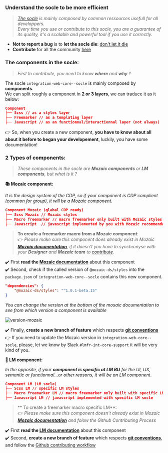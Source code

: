 ### Understand the socle to be more efficient

>_[The socle](https://github.com/adeo/integration-web-core--socle) is mainly composed by common ressources usefull for all developpers._<br />
>_Every time you use or contribute to this socle, you are a guarantee of its quality, it's a scalable and powerful tool if you use it correctly._<br />
- **Not to report a bug** is to **let the socle die**: [don't let it die](https://github.com/adeo/integration-web-core--socle/issues)<br />
- **Contribute** for all the community [here](https://github.com/adeo/integration-web-core--socle/pulls)


### The components in the socle: 

>_First to contribute, you need to know **where** and **why** ?_

The socle `integration-web-core--socle` is mainly composed by **components**.<br />
We can split roughly a component in **2 or 3 layers**,  we can traduce it as it below:

```json
Component
├── Scss // as a styles layer 
├── Freemarker // as a templating layer
├── Javascript // as an functionnal/interactionnal layer (not always)
```

👉 So, when you create a new component, **you have to know about all about it before to began your developement**, luckily, you have some documentation!

### 2 Types of components:
> _These components in the socle are **Mozaic components** or **LM components**, but what is it ?_

**📚 Mozaic component:**

_It is the design system of the CDP, so if your component is CDP complient (common for group), it will be a Mozaic component._

```json
Component Mozaic (glabal CDP ready)
├── Scss Mozaic // Mozaic styles
├── Macro freemarker // macro freemarker only built with Mozaic styles and structure recommendations
├── Javascript  // javascript implemented by you with Mozaic recommendations
```

> **To create a freemarker macro from a Mozaic component**:<br />
>👉 _Please make sure this component does already exist in Mozaic **[Mozaic documentation](http://mozaic.adeo.cloud/Components/)**, if it doesn't you have to synchronyse with your **Designer** and **Mozaic team** to [contribute](http://mozaic.adeo.cloud/Contributing/)._<br />

✔️ First **read the [Mozaic documentation](http://mozaic.adeo.cloud/Components/)** about this component<br />
✔️ Second, check if the called version of `@mozaic-ds/styles` into the `package.json` of `integration-web-core--socle` contains this new component.

```json
"dependencies": {
    "@mozaic-ds/styles": "^1.0.1-beta.15"
}
```
_You can change the version at the bottom of the mosaic documentation to see from which version a component is available_
<br />

<img :src="$withBase('/images/version-mozaic.jpg')" alt="version-mozaic">

✔️ Finally, **create a new branch of feature** which respects **[git conventions](/Workflows/Git_conventions)**
👉 If you need to update the Mozaic version in `integration-web-core--socle`, please, let we know by Slack `#lmfr-int-core-support` it will be very kind of you.

**📗 LM component:**

_In the opposite, if your **component is specific at LM BU** for the UI, UX, semantic or functionnal...or other reasons, it will be an LM component._ 

```json
Component LM (LM socle)
├── Scss LM // specific LM styles
├── Macro freemarker LM // macro freemarker only built with specific LM styles and structure
├── Javascript LM // javascript implemented with specific LM socle
```

> ** To create a freemarker macro specific LM**:<br />
>👉 _Please make sure this component doesn't already exist in Mozaic **[Mozaic documentation](http://mozaic.adeo.cloud/Components/)** and folow the Github Contributing Process_

✔️ First **read the [LM documentation](https://adeo.github.io/integration-web-core--socle/Components/)** about this component<br />
✔️ Second, **create a new branch of feature** which respects **[git conventions](/Workflows/Git_conventions)**, and follow the [Github contributing workflow](/Contributing/github/)

